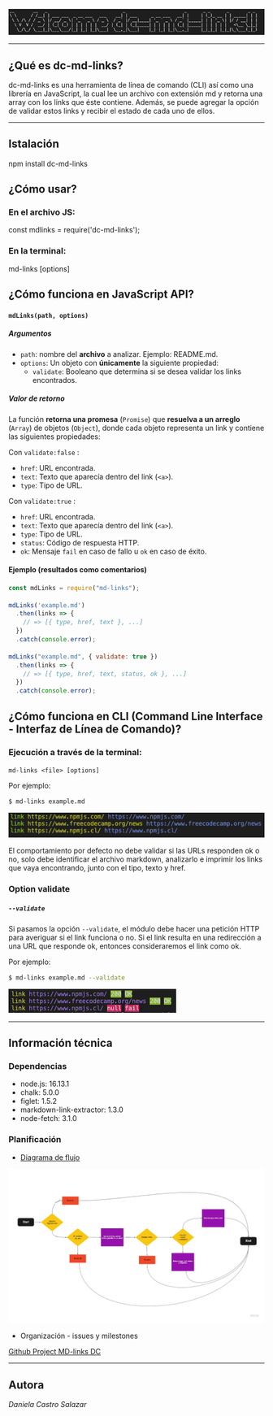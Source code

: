<p aling=center> <img src= files/welcome.png width= 600px> </p>


***
## **¿Qué es dc-md-links?**

dc-md-links es una herramienta de línea de comando (CLI) así como una librería en JavaScript, la cual lee un archivo con extensión md y retorna una array con los links que éste contiene. Además, se puede agregar la opción de validar estos links y recibir el estado de cada uno de ellos.

***
## **Istalación**

npm install dc-md-links

## **¿Cómo usar?**

### En el archivo JS:

const mdlinks = require('dc-md-links');   

### En la terminal:

md-links <file> [options]

## **¿Cómo funciona en JavaScript API?**

#### `mdLinks(path, options)`

##### Argumentos

* `path`:  nombre del **archivo** a analizar. Ejemplo: README.md.
* `options`: Un objeto con **únicamente** la siguiente propiedad:
  - `validate`: Booleano que determina si se desea validar los links
    encontrados.

##### Valor de retorno

La función **retorna una promesa** (`Promise`) que **resuelva a un arreglo**
(`Array`) de objetos (`Object`), donde cada objeto representa un link y contiene
las siguientes propiedades:

Con `validate:false` :

* `href`: URL encontrada.
* `text`: Texto que aparecía dentro del link (`<a>`).
* `type`: Tipo de URL.

Con `validate:true` :

* `href`: URL encontrada.
* `text`: Texto que aparecía dentro del link (`<a>`).
* `type`: Tipo de URL.
* `status`: Código de respuesta HTTP.
* `ok`: Mensaje `fail` en caso de fallo u `ok` en caso de éxito.

#### Ejemplo (resultados como comentarios)

```js
const mdLinks = require("md-links");

mdLinks('example.md')
  .then(links => {
    // => [{ type, href, text }, ...]
  })
  .catch(console.error);

mdLinks("example.md", { validate: true })
  .then(links => {
    // => [{ type, href, text, status, ok }, ...]
  })
  .catch(console.error);
```

## **¿Cómo funciona en CLI (Command Line Interface - Interfaz de Línea de Comando)?**

### Ejecución a través de la **terminal**:

`md-links <file> [options]`

Por ejemplo:
```sh
$ md-links example.md 
```
<img src=files/md-links.png>

El comportamiento por defecto no debe validar si las URLs responden ok o no,
solo debe identificar el archivo markdown, analizarlo e imprimir los links que vaya encontrando, junto con el tipo, texto y href.

### Option **validate**

##### `--validate`

Si pasamos la opción `--validate`, el módulo debe hacer una petición HTTP para averiguar si el link funciona o no. Si el link resulta en una redirección a una URL que responde ok, entonces consideraremos el link como ok.

Por ejemplo:

```sh
$ md-links example.md --validate
```
<img src=files/validate.png>


***
## Información técnica

### Dependencias 
* node.js: 16.13.1
* chalk: 5.0.0
* figlet: 1.5.2
* markdown-link-extractor: 1.3.0
* node-fetch: 3.1.0

### Planificación

* [Diagrama de flujo](https://miro.com/app/board/uXjVOY08Roo=/?invite_link_id=43100749155)

<img src= files/flow.jpeg>


* Organización - issues y milestones

[ Github Project MD-links DC ](https://github.com/DaniCastro-developer/SCL018-md-links/projects/1)


***
## Autora

*Daniela Castro Salazar*